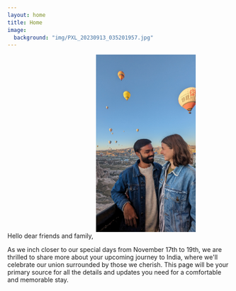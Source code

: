 ```yaml
---
layout: home
title: Home
image:
  background: "img/PXL_20230913_035201957.jpg"
---
```


<img src="img/PXL_20230913_035201957.jpg" alt="Imke and Parichay" align="left" height="400" style="vertical-align:middle;margin:0px 200px">
Hello dear friends and family,

As we inch closer to our special days from November 17th to 19th, we are thrilled to share more about your upcoming journey to India, where we'll celebrate our union surrounded by those we cherish. This page will be your primary source for all the details and updates you need for a comfortable and memorable stay.


